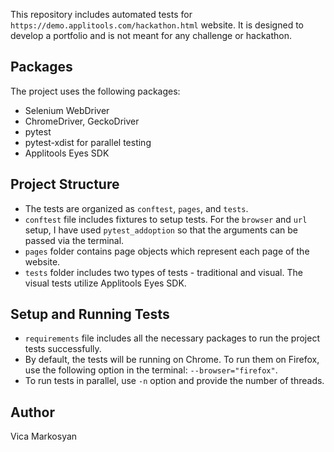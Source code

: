This repository includes automated tests for `https://demo.applitools.com/hackathon.html` website.
It is designed to develop a portfolio and is not meant for any challenge or hackathon.

## Packages
The project uses the following packages:
* Selenium WebDriver
* ChromeDriver, GeckoDriver
* pytest
* pytest-xdist for parallel testing
* Applitools Eyes SDK


## Project Structure
* The tests are organized as `conftest`, `pages`, and `tests`.  
* `conftest` file includes fixtures to setup tests.
For the `browser` and `url` setup, I have used `pytest_addoption` so that the arguments can be passed via the terminal.
* `pages` folder contains page objects which represent each page of the website.
* `tests` folder includes two types of tests - traditional and visual. The visual tests utilize Applitools Eyes SDK.


## Setup and Running Tests
* `requirements` file includes all the necessary packages to run the project tests successfully.
* By default, the tests will be running on Chrome. 
To run them on Firefox, use the following option in the terminal:
`--browser="firefox"`.
* To run tests in parallel, use `-n` option and provide the number of threads.


## Author
Vica Markosyan